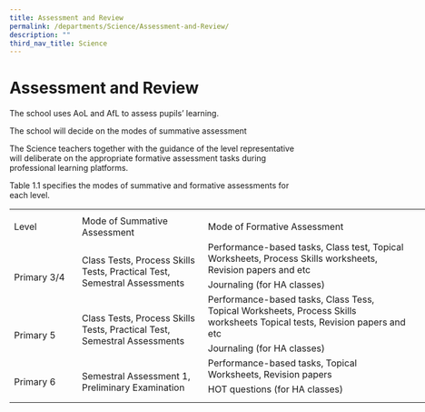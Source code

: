 ```yaml
---
title: Assessment and Review
permalink: /departments/Science/Assessment-and-Review/
description: ""
third_nav_title: Science
---
```

Assessment and Review
=====================

The school uses AoL and AfL to assess pupils’ learning.

The school will decide on the modes of summative assessment

The Science teachers together with the guidance of the level representative will deliberate on the appropriate formative assessment tasks during professional learning platforms.

Table 1.1 specifies the modes of summative and formative assessments for each level.

<table border="0" cellpadding="0" cellspacing="0" width="737" style="border-collapse:
 collapse;width:553pt"><colgroup><col width="111" style="mso-width-source:userset;mso-width-alt:4059;width:83pt"> <col width="223" style="mso-width-source:userset;mso-width-alt:8155;width:167pt"> <col width="389" style="mso-width-source:userset;mso-width-alt:14226;width:292pt"> <col width="14" style="mso-width-source:userset;mso-width-alt:512;width:11pt"></colgroup><tbody><tr height="8" style="mso-height-source:userset;height:6.0pt"><td height="8" class="xl65" width="111" style="height:6.0pt;width:83pt"><a name="RANGE!C2:F10"></a></td><td class="xl65" width="223" style="width:167pt"></td><td class="xl65" width="389" style="width:292pt"></td><td width="14" style="width:11pt"></td></tr><tr height="21" style="height:15.75pt"><td height="21" class="xl70" style="height:15.75pt">Level</td><td class="xl67" style="border-left:none">Mode of Summative Assessment</td><td class="xl68" style="border-left:none">Mode of Formative Assessment</td><td></td></tr><tr height="60" style="mso-height-source:userset;height:45.0pt;box-sizing: border-box;
  border-color:var(--chakra-colors-gray-200);overflow-wrap: break-word"><td rowspan="2" height="81" class="xl66" width="111" style="height:60.75pt;
  width:83pt;box-sizing: border-box;overflow-wrap: break-word;border-image: initial">
<br><br>Primary 3/4</td><td rowspan="2" class="xl66" width="223" style="width:167pt;box-sizing: border-box;
  overflow-wrap: break-word;border-image: initial">
<br>Class Tests, Process Skills Tests, Practical Test, Semestral Assessments</td><td class="xl69" width="389" style="border-top:none;width:292pt;box-sizing: border-box;
  overflow-wrap: break-word;border-image: initial">Performance-based tasks, Class test, Topical Worksheets, Process Skills worksheets, Revision papers and etc</td><td></td></tr><tr height="21" style="height:15.75pt"><td height="21" class="xl69" width="389" style="height:15.75pt;border-top:none;
  width:292pt">Journaling (for HA classes)</td><td></td></tr><tr height="61" style="height:45.75pt;box-sizing: border-box;border-color:var(--chakra-colors-gray-200);
  overflow-wrap: break-word"><td rowspan="2" height="82" class="xl65" style="height:61.5pt;box-sizing: border-box;
  overflow-wrap: break-word;border-image: initial">
<br><br>Primary 5</td><td rowspan="2" class="xl66" width="223" style="width:167pt;box-sizing: border-box;
  overflow-wrap: break-word;border-image: initial">
<br>Class Tests, Process Skills Tests, Practical Test, Semestral Assessments</td><td class="xl69" width="389" style="border-top:none;width:292pt;box-sizing: border-box;
  overflow-wrap: break-word;border-image: initial">Performance-based tasks, Class Tess, Topical Worksheets, Process Skills worksheets Topical tests, Revision papers and etc</td><td></td></tr><tr height="21" style="height:15.75pt"><td height="21" class="xl69" width="389" style="height:15.75pt;border-top:none;
  width:292pt">Journaling (for HA classes)</td><td></td></tr><tr height="41" style="height:30.75pt;box-sizing: border-box;border-color:var(--chakra-colors-gray-200);
  overflow-wrap: break-word"><td rowspan="2" height="62" class="xl65" style="height:46.5pt;box-sizing: border-box;
  overflow-wrap: break-word">
<br>Primary 6</td><td rowspan="2" class="xl66" width="223" style="width:167pt;box-sizing: border-box;
  overflow-wrap: break-word">
<br>Semestral Assessment 1, Preliminary Examination</td><td class="xl69" width="389" style="border-top:none;width:292pt;box-sizing: border-box;
  overflow-wrap: break-word">Performance-based tasks, Topical Worksheets, Revision papers</td><td></td></tr><tr height="21" style="height:15.75pt"><td height="21" class="xl69" width="389" style="height:15.75pt;border-top:none;
  width:292pt">HOT questions (for HA classes)</td><td></td></tr><tr height="10" style="mso-height-source:userset;height:7.5pt"><td height="10" class="xl65" style="height:7.5pt"></td><td class="xl65"></td><td class="xl65"></td><td></td></tr></tbody></table>